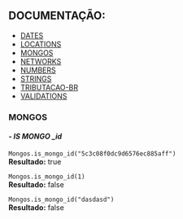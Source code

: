 ## DOCUMENTAÇÃO:

-   [DATES](https://github.com/maviniciuus/js-helpers/blob/master/doc/DATES.md)
-   [LOCATIONS](https://github.com/maviniciuus/js-helpers/blob/master/doc/LOCATIONS.md)
-   [MONGOS](https://github.com/maviniciuus/js-helpers/blob/master/doc/MONGOS.md)
-   [NETWORKS](https://github.com/maviniciuus/js-helpers/blob/master/doc/NETWORKS.md)
-   [NUMBERS](https://github.com/maviniciuus/js-helpers/blob/master/doc/NUMBERS.md)
-   [STRINGS](https://github.com/maviniciuus/js-helpers/blob/master/doc/STRINGS.md)
-   [TRIBUTACAO-BR](https://github.com/maviniciuus/js-helpers/blob/master/doc/TRIBUTACAO-BR.md)
-   [VALIDATIONS](https://github.com/maviniciuus/js-helpers/blob/master/doc/VALIDATIONS.md)

### MONGOS

#### *- IS MONGO _id*

`Mongos.is_mongo_id("5c3c08f0dc9d6576ec885aff")`  
**Resultado:** true  

`Mongos.is_mongo_id(1)`  
**Resultado:** false  

`Mongos.is_mongo_id("dasdasd")`  
**Resultado:** false  

